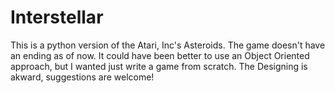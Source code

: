 Interstellar
============

This is a python version of the Atari, Inc's Asteroids. The game doesn't have an ending as of now.
It could have been better to use an Object Oriented approach, but I wanted just write a game from scratch. 
The Designing is akward, suggestions are welcome!
